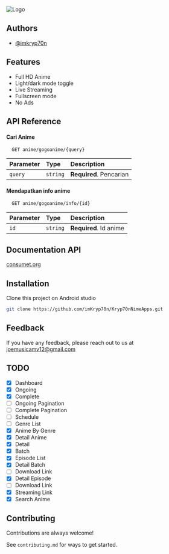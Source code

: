 
![Logo](https://i.ibb.co/kgQtwvT/Group-4-1.png)



## Authors

- [@imkryp70n](https://www.github.com/imkryp70n)


## Features
- Full HD Anime
- Light/dark mode toggle
- Live Streaming
- Fullscreen mode
- No Ads


## API Reference

#### Cari Anime

```http
  GET anime/gogoanime/{query}
```

| Parameter | Type     | Description                |
| :-------- | :------- | :------------------------- |
| `query` | `string` | **Required**. Pencarian |

#### Mendapatkan info anime

```http
  GET anime/gogoanime/info/{id}
```

| Parameter | Type     | Description                       |
| :-------- | :------- | :-------------------------------- |
| `id`      | `string` | **Required**. Id anime |




## Documentation API

[consumet.org](https://docs.consumet.org/#tag/gogoanime)


## Installation

Clone this project on Android studio
```bash
git clone https://github.com/imKryp70n/Kryp70nNimeApps.git
```
    
## Feedback

If you have any feedback, please reach out to us at joemusicamv12@gmail.com


## TODO
- [x]   Dashboard
  - [x]   Ongoing
  - [x]   Complete
- [ ]   Ongoing Pagination
- [ ]   Complete Pagination
- [ ]   Schedule
- [ ]   Genre List
  - [x]   Anime By Genre
- [x]   Detail Anime
  - [x]   Detail
  - [x]   Batch
  - [x] Episode List
- [x]   Detail Batch
  - [ ]   Download Link
- [x]   Detail Episode
  - [ ]   Download Link
  - [x]   Streaming Link
- [x]   Search Anime
## Contributing

Contributions are always welcome!

See `contributing.md` for ways to get started.
